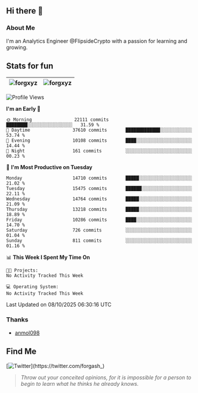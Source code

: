 ## Hi there 👋

### About Me

I'm an Analytics Engineer @FlipsideCrypto with a passion for learning and growing.
  
## Stats for fun

| <img align="center" src="https://github-readme-streak-stats.herokuapp.com/?user=forgxyz&theme=tokyonight" alt="forgxyz" /> | <img align="center" src="https://github-readme-stats.vercel.app/api?username=forgxyz&theme=tokyonight&show_icons=true" alt="forgxyz" /> |
| ------------- |------------- |


<!--START_SECTION:waka-->
![Profile Views](http://img.shields.io/badge/Profile%20Views-0-blue)

**I'm an Early 🐤** 

```text
🌞 Morning                22111 commits       ████████░░░░░░░░░░░░░░░░░   31.59 % 
🌆 Daytime                37610 commits       █████████████░░░░░░░░░░░░   53.74 % 
🌃 Evening                10108 commits       ████░░░░░░░░░░░░░░░░░░░░░   14.44 % 
🌙 Night                  161 commits         ░░░░░░░░░░░░░░░░░░░░░░░░░   00.23 % 
```
📅 **I'm Most Productive on Tuesday** 

```text
Monday                   14710 commits       █████░░░░░░░░░░░░░░░░░░░░   21.02 % 
Tuesday                  15475 commits       ██████░░░░░░░░░░░░░░░░░░░   22.11 % 
Wednesday                14764 commits       █████░░░░░░░░░░░░░░░░░░░░   21.09 % 
Thursday                 13218 commits       █████░░░░░░░░░░░░░░░░░░░░   18.89 % 
Friday                   10286 commits       ████░░░░░░░░░░░░░░░░░░░░░   14.70 % 
Saturday                 726 commits         ░░░░░░░░░░░░░░░░░░░░░░░░░   01.04 % 
Sunday                   811 commits         ░░░░░░░░░░░░░░░░░░░░░░░░░   01.16 % 
```


📊 **This Week I Spent My Time On** 

```text
🐱‍💻 Projects: 
No Activity Tracked This Week

💻 Operating System: 
No Activity Tracked This Week
```


 Last Updated on 08/10/2025 06:30:16 UTC
<!--END_SECTION:waka-->

### Thanks
 - [anmol098](https://github.com/anmol098/waka-readme-stats/)
  
## Find Me
[![Twitter](https://img.shields.io/twitter/url/https/twitter.com/forgash_.svg?style=social&label=Follow%20%40forgash_)](https://twitter.com/forgash_)


> *Throw out your conceited opinions, for it is impossible for a person to begin to learn what he thinks he already knows.* 
